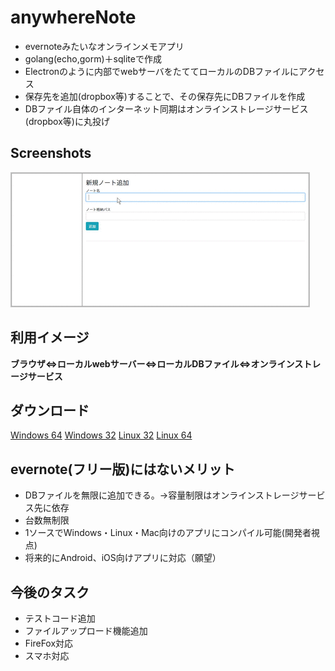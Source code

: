 # anywhereNote
  
- evernoteみたいなオンラインメモアプリ  
- golang(echo,gorm)＋sqliteで作成  
- Electronのように内部でwebサーバをたててローカルのDBファイルにアクセス  
- 保存先を追加(dropbox等)することで、その保存先にDBファイルを作成
- DBファイル自体のインターネット同期はオンラインストレージサービス(dropbox等)に丸投げ
  
  
  
  
## Screenshots  
![Screenshots](https://github.com/YujiYabe/anywhereNote/blob/garage/explain1.gif "")


## 利用イメージ  
**ブラウザ⇔ローカルwebサーバー⇔ローカルDBファイル⇔オンラインストレージサービス**  
  
## ダウンロード
[Windows 64](https://drive.google.com/open?id=1W9S-JLfF8dgkO3fbLGOGDYkReJTm-lBb "Windows 64")
[Windows 32](https://drive.google.com/open?id=1UqiawXaHZhSfxU5clmMt7JtBUG2pyzYk "Windows 32")
[Linux 32](https://drive.google.com/open?id=19wQxlKyzaEFViVKLj9ID4J2DfRoMTkdb "Linux 32")
[Linux 64](https://drive.google.com/open?id=1gLXapKzuW9U195F_C_DquuKgu1tFDXrc "Linux 64")


## evernote(フリー版)にはないメリット
- DBファイルを無限に追加できる。→容量制限はオンラインストレージサービス先に依存
- 台数無制限
- 1ソースでWindows・Linux・Mac向けのアプリにコンパイル可能(開発者視点)
- 将来的にAndroid、iOS向けアプリに対応（願望）
  


## 今後のタスク
- テストコード追加
- ファイルアップロード機能追加
- FireFox対応  
- スマホ対応
  
